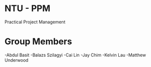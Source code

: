 # NTU - PPM
Practical Project Management

# Group Members
-Abdul Basit
-Balazs Szilagyi 
-Cai Lin 
-Jay Chim 
-Kelvin Lau
-Matthew Underwood 

